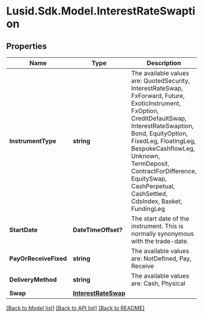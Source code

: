 
# Lusid.Sdk.Model.InterestRateSwaption

## Properties

Name | Type | Description | Notes
------------ | ------------- | ------------- | -------------
**InstrumentType** | **string** | The available values are: QuotedSecurity, InterestRateSwap, FxForward, Future, ExoticInstrument, FxOption, CreditDefaultSwap, InterestRateSwaption, Bond, EquityOption, FixedLeg, FloatingLeg, BespokeCashflowLeg, Unknown, TermDeposit, ContractForDifference, EquitySwap, CashPerpetual, CashSettled, CdsIndex, Basket, FundingLeg | 
**StartDate** | **DateTimeOffset?** | The start date of the instrument. This is normally synonymous with the trade-date. | 
**PayOrReceiveFixed** | **string** | The available values are: NotDefined, Pay, Receive | 
**DeliveryMethod** | **string** | The available values are: Cash, Physical | 
**Swap** | [**InterestRateSwap**](InterestRateSwap.md) |  | 

[[Back to Model list]](../README.md#documentation-for-models)
[[Back to API list]](../README.md#documentation-for-api-endpoints)
[[Back to README]](../README.md)

